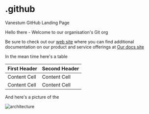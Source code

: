 # .github
Vanestum GitHub Landing Page

Hello there - Welcome to our organisation's Git org

Be sure to check out our [web site](https://vanestum.com) where you can find additional documentation on our product and service offerings at [Our docs site](https://prerelease.kwil.com/docs/introduction)

In the mean time here's a table

| First Header  | Second Header |
| ------------- | ------------- |
| Content Cell  | Content Cell  |
| Content Cell  | Content Cell  |

And here's a picture of the 

![architecture]([http://url/to/img.png](https://vanestum.com/wp-content/uploads/2022/09/content_developent-1-e1662490182770-1024x632.jpg)https://vanestum.com/wp-content/uploads/2022/09/content_developent-1-e1662490182770-1024x632.jpg)
